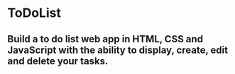 # ToDoList

## Build a to do list web app in HTML, CSS and JavaScript with the ability to display, create, edit and delete your tasks.
